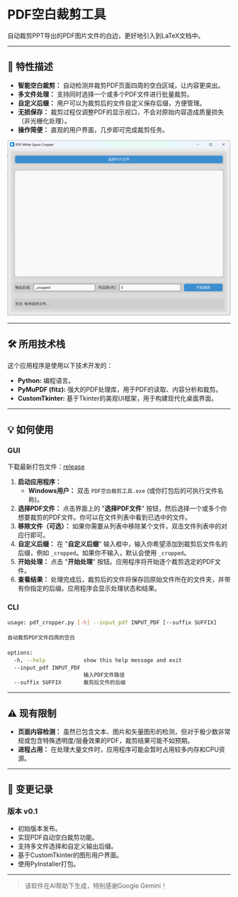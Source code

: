 # PDF空白裁剪工具

自动裁剪PPT导出的PDF图片文件的白边，更好地引入到LaTeX文档中。

---

## 🚀 特性描述

* **智能空白裁剪：** 自动检测并裁剪PDF页面四周的空白区域，让内容更突出。
* **多文件处理：** 支持同时选择一个或多个PDF文件进行批量裁剪。
* **自定义后缀：** 用户可以为裁剪后的文件自定义保存后缀，方便管理。
* **无损保存：** 裁剪过程仅调整PDF的显示视口，不会对原始内容造成质量损失（非光栅化处理）。
* **操作简便：** 直观的用户界面，几步即可完成裁剪任务。

![](screenshots\main-page.png)

---

## 🛠️ 所用技术栈

这个应用程序是使用以下技术开发的：

* **Python:** 编程语言。
* **PyMuPDF (fitz):** 强大的PDF处理库，用于PDF的读取、内容分析和裁剪。
* **CustomTkinter:** 基于Tkinter的美观UI框架，用于构建现代化桌面界面。

---

## 💡 如何使用

### GUI

下载最新打包文件：[release](https://github.com/yxnchen/pdf-white-crop/releases)

1.  **启动应用程序：**
    * **Windows用户：** 双击 `PDF空白裁剪工具.exe` (或你打包后的可执行文件名称)。
2.  **选择PDF文件：** 点击界面上的 "**选择PDF文件**" 按钮，然后选择一个或多个你想要裁剪的PDF文件。你可以在文件列表中看到已选中的文件。
3.  **移除文件（可选）：** 如果你需要从列表中移除某个文件，双击文件列表中的对应行即可。
4.  **自定义后缀：** 在 "**自定义后缀**" 输入框中，输入你希望添加到裁剪后文件名的后缀，例如 `_cropped`。如果你不输入，默认会使用 `_cropped`。
5.  **开始处理：** 点击 "**开始处理**" 按钮。应用程序将开始逐个裁剪选定的PDF文件。
6.  **查看结果：** 处理完成后，裁剪后的文件将保存回原始文件所在的文件夹，并带有你指定的后缀。应用程序会显示处理状态和结果。

### CLI

```bash
usage: pdf_cropper.py [-h] --input_pdf INPUT_PDF [--suffix SUFFIX]

自动裁剪PDF文件四周的空白

options:
  -h, --help            show this help message and exit
  --input_pdf INPUT_PDF
                        输入PDF文件路径
  --suffix SUFFIX       裁剪后文件的后缀
```

---

## ⚠️ 现有限制

* **页面内容检测：** 虽然已包含文本、图片和矢量图形的检测，但对于极少数非常规或包含特殊透明度/层叠效果的PDF，裁剪结果可能不如预期。
* **进程占用：** 在处理大量文件时，应用程序可能会暂时占用较多内存和CPU资源。

---

## 📜 变更记录

### 版本 v0.1

* 初始版本发布。
* 实现PDF自动空白裁剪功能。
* 支持多文件选择和自定义输出后缀。
* 基于CustomTkinter的图形用户界面。
* 使用PyInstaller打包。

---

> 该软件在AI帮助下生成，特别感谢Google Gemini！